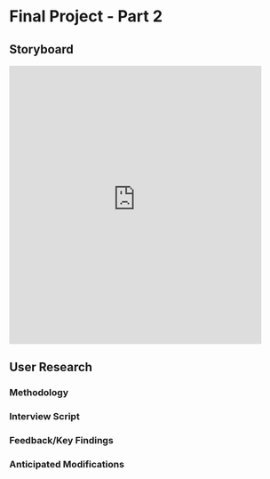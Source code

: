 # Final Project - Part 2
## Storyboard
<iframe src="https://prod-useast-b.online.tableau.com/t/lsayredataviz/views/USMichelinMap/Sheet1?:showVizHome=no&:embed=true" width="90%" height="500" seamless frameborder="0" scrolling="no"></iframe>

## User Research
### Methodology
### Interview Script
### Feedback/Key Findings
### Anticipated Modifications
